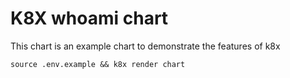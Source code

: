 # K8X whoami chart

This chart is an example chart to demonstrate the features of k8x

`source .env.example && k8x render chart`